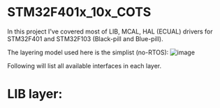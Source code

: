 # STM32F401x_10x_COTS
In this project I've covered most of LIB, MCAL, HAL (ECUAL) drivers for STM32F401 and STM32F103 (Black-pill and Blue-pill).

The layering model used here is the simplist (no-RTOS):
![image](https://user-images.githubusercontent.com/99054912/212318302-c65479f6-719d-4bc9-8d42-e5014700f8d5.png)

Following will list all available interfaces in each layer.

# LIB layer:
